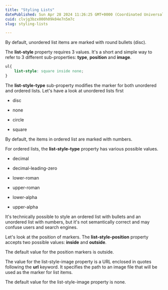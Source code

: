 ```yaml
---
title: "Styling Lists"
datePublished: Sun Apr 28 2024 11:26:25 GMT+0000 (Coordinated Universal Time)
cuid: clvjg3bzx000h09k04e7n5m7c
slug: styling-lists

---
```


By default, unordered list items are marked with round bullets (disc).

The **list-style** property requires 3 values. It's a short and simple way to refer to 3 different sub-properties: **type**, **position** and **image**.

```css
ul{
    list-style: square inside none;
}
```

The **list-style-type** sub-property modifies the marker for both unordered and ordered lists. Let's have a look at unordered lists first

* disc
    
* none
    
* circle
    
* square
    

By default, the items in ordered list are marked with numbers.

For ordered lists, the **list-style-type** property has various possible values.

* decimal
    
* decimal-leading-zero
    
* lower-roman
    
* upper-roman
    
* lower-alpha
    
* upper-alpha
    

It's technically possible to style an ordered list with bullets and an unordered list with numbers, but it's not semantically correct and may confuse users and search engines.

Let's look at the position of markers. The **list-style-position** property accepts two possible values: **inside** and **outside**.

The default value for the position markers is outside.

The value for the list-style-image property is a URL enclosed in quotes following the **url** keyword. It specifies the path to an image file that will be used as the marker for list items.

The default value for the list-style-image property is none.